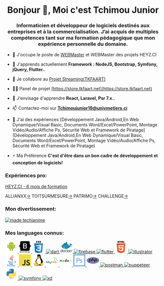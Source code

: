 <h1 align="center">Bonjour 👋, Moi c'est Tchimou Junior</h1>
<h3 align="center">Informaticien et développeur de logiciels destinés aux entreprises et à la commercialisation. J’ai acquis de multiples compétences tant sur ma formation pédagogique que mon expérience personnelle du domaine.</h3>

- 🔭 J'occupe le poste de [WEBMaster](https://tkfaart.net) et WEBMaster des projets HEYZ.CI

- 🌱 J'apprends actuellement **Framework : NodeJS, Bootstrap, Symfony, jQuery, Flutter..**

- 👯 Je collabore au [Projet Streaming(TKFAART)](https://tkfaart.net)

- 👨‍💻 Panel de projet [https://store.tkfaart.net](https://store.tkfaart.net)

- 💬 J'envisage d'apprendre **React, Laravel, Psr 7.x..**

- 📫 Contactez-moi sur **Tchimoujunior19@univmetiers.ci**

- 📄 J'ai des expériences [Développement Java/Android,En Web Dynamique/Visual Basic, Documents Word/Excel/PowerPoint, Montage Vidéo/Audio/Affiche Ps, Sécurité Web et Framework de Piratage](Développement Java/Android,En Web Dynamique/Visual Basic, Documents Word/Excel/PowerPoint, Montage Vidéo/Audio/Affiche Ps, Sécurité Web et Framework de Piratage)

- ⚡ Ma Préférence **C'est d'être dans un bon cadre de développement et conception de logiciels!**

<h3 align="left">Expériences pro:</h3>
<p align="left">
<a href="https://heyz.ci" target="blank">HEYZ.CI - 6 mois de formation</a>
</p>
<p align="left">
ALLIANXX<a href="https://allianxx.com" target="blank">-></a>
TOITSURMESURE<a href="https://toitsurmesure.com" target="blank">-></a>
PATRIMO<a href="https://patrimoo.heyz.ci" target="blank">-></a>
CHALLENGE<a href="https://challenge.heyz.ci" target="blank">-></a>
</p>

<h3 align="left">Mon divertissement:</h3>
<p align="left">
<a href="https://www.youtube.com/c/made techianime" target="blank"><img align="center" src="https://raw.githubusercontent.com/rahuldkjain/github-profile-readme-generator/master/src/images/icons/Social/youtube.svg" alt="made techianime" height="30" width="40" /></a>
</p>

<h3 align="left">Mes languages connus:</h3>
<p align="left"> <a href="https://developer.android.com" target="_blank" rel="noreferrer"> <img src="https://raw.githubusercontent.com/devicons/devicon/master/icons/android/android-original-wordmark.svg" alt="android" width="40" height="40"/> </a> <a href="https://getbootstrap.com" target="_blank" rel="noreferrer"> <img src="https://raw.githubusercontent.com/devicons/devicon/master/icons/bootstrap/bootstrap-plain-wordmark.svg" alt="bootstrap" width="40" height="40"/> </a> <a href="https://www.w3schools.com/css/" target="_blank" rel="noreferrer"> <img src="https://raw.githubusercontent.com/devicons/devicon/master/icons/css3/css3-original-wordmark.svg" alt="css3" width="40" height="40"/> </a> <a href="https://dart.dev" target="_blank" rel="noreferrer"> <img src="https://www.vectorlogo.zone/logos/dartlang/dartlang-icon.svg" alt="dart" width="40" height="40"/> </a> <a href="https://www.docker.com/" target="_blank" rel="noreferrer"> <img src="https://raw.githubusercontent.com/devicons/devicon/master/icons/docker/docker-original-wordmark.svg" alt="docker" width="40" height="40"/> </a> <a href="https://firebase.google.com/" target="_blank" rel="noreferrer"> <img src="https://www.vectorlogo.zone/logos/firebase/firebase-icon.svg" alt="firebase" width="40" height="40"/> </a> <a href="https://flutter.dev" target="_blank" rel="noreferrer"> <img src="https://www.vectorlogo.zone/logos/flutterio/flutterio-icon.svg" alt="flutter" width="40" height="40"/> </a> <a href="https://www.w3.org/html/" target="_blank" rel="noreferrer"> <img src="https://raw.githubusercontent.com/devicons/devicon/master/icons/html5/html5-original-wordmark.svg" alt="html5" width="40" height="40"/> </a> <a href="https://www.adobe.com/in/products/illustrator.html" target="_blank" rel="noreferrer"> <img src="https://www.vectorlogo.zone/logos/adobe_illustrator/adobe_illustrator-icon.svg" alt="illustrator" width="40" height="40"/> </a> <a href="https://www.java.com" target="_blank" rel="noreferrer"> <img src="https://raw.githubusercontent.com/devicons/devicon/master/icons/java/java-original.svg" alt="java" width="40" height="40"/> </a> <a href="https://developer.mozilla.org/en-US/docs/Web/JavaScript" target="_blank" rel="noreferrer"> <img src="https://raw.githubusercontent.com/devicons/devicon/master/icons/javascript/javascript-original.svg" alt="javascript" width="40" height="40"/> </a> <a href="https://www.linux.org/" target="_blank" rel="noreferrer"> <img src="https://raw.githubusercontent.com/devicons/devicon/master/icons/linux/linux-original.svg" alt="linux" width="40" height="40"/> </a> <a href="https://www.mysql.com/" target="_blank" rel="noreferrer"> <img src="https://raw.githubusercontent.com/devicons/devicon/master/icons/mysql/mysql-original-wordmark.svg" alt="mysql" width="40" height="40"/> </a> <a href="https://nodejs.org" target="_blank" rel="noreferrer"> <img src="https://raw.githubusercontent.com/devicons/devicon/master/icons/nodejs/nodejs-original-wordmark.svg" alt="nodejs" width="40" height="40"/> </a> <a href="https://www.photoshop.com/en" target="_blank" rel="noreferrer"> <img src="https://raw.githubusercontent.com/devicons/devicon/master/icons/photoshop/photoshop-line.svg" alt="photoshop" width="40" height="40"/> </a> <a href="https://www.php.net" target="_blank" rel="noreferrer"> <img src="https://raw.githubusercontent.com/devicons/devicon/master/icons/php/php-original.svg" alt="php" width="40" height="40"/> </a> <a href="https://postman.com" target="_blank" rel="noreferrer"> <img src="https://www.vectorlogo.zone/logos/getpostman/getpostman-icon.svg" alt="postman" width="40" height="40"/> </a> <a href="https://github.com/puppeteer/puppeteer" target="_blank" rel="noreferrer"> <img src="https://www.vectorlogo.zone/logos/pptrdev/pptrdev-official.svg" alt="puppeteer" width="40" height="40"/> </a> <a href="https://www.python.org" target="_blank" rel="noreferrer"> <img src="https://raw.githubusercontent.com/devicons/devicon/master/icons/python/python-original.svg" alt="python" width="40" height="40"/> </a> <a href="https://symfony.com" target="_blank" rel="noreferrer"> <img src="https://symfony.com/logos/symfony_black_03.svg" alt="symfony" width="40" height="40"/> </a> <a href="https://www.adobe.com/products/xd.html" target="_blank" rel="noreferrer"> <img src="https://cdn.worldvectorlogo.com/logos/adobe-xd.svg" alt="xd" width="40" height="40"/> </a> </p>

